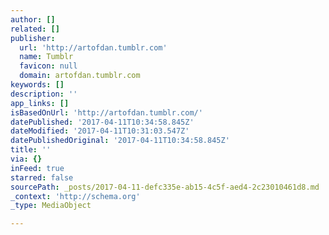 ```yaml
---
author: []
related: []
publisher:
  url: 'http://artofdan.tumblr.com'
  name: Tumblr
  favicon: null
  domain: artofdan.tumblr.com
keywords: []
description: ''
app_links: []
isBasedOnUrl: 'http://artofdan.tumblr.com/'
datePublished: '2017-04-11T10:34:58.845Z'
dateModified: '2017-04-11T10:31:03.547Z'
datePublishedOriginal: '2017-04-11T10:34:58.845Z'
title: ''
via: {}
inFeed: true
starred: false
sourcePath: _posts/2017-04-11-defc335e-ab15-4c5f-aed4-2c23010461d8.md
_context: 'http://schema.org'
_type: MediaObject

---
```

<article style=""></article>